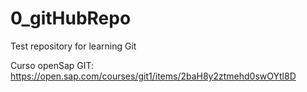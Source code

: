 # 0_gitHubRepo
Test repository for learning Git

Curso openSap GIT: https://open.sap.com/courses/git1/items/2baH8y2ztmehd0swOYtl8D
